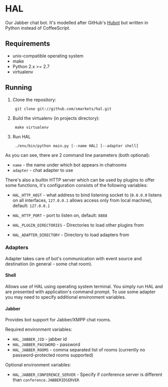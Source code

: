 # HAL

Our Jabber chat bot. It's modelled after GitHub's [Hubot](http://hubot.github.com) but written in Python instead of CoffeeScript.

## Requirements

* unix-compatible operating system
* make
* Python 2.x >= 2.7
 * virtualenv

## Running

1. Clone the repository:

		git clone git://github.com/smarkets/hal.git

1. Build the virtualenv (in projects directory):

		make virtualenv
	
1. Run HAL

		./env/bin/python main.py [--name HAL] [--adapter shell]
	
As you can see, there are 2 command line parameters (both optional):

* ``name`` - the name under which bot appears in chatrooms
* ``adapter`` - chat adapter to use

There's also a builtin HTTP server which can be used by plugins to offer some functions, it's configuration consists of the following variables:

* ``HAL_HTTP_HOST`` - what address to bind listening socket to (``0.0.0.0`` listens on all interfaces, ``127.0.0.1`` allows access only from local machine), default: ``127.0.0.1``
* ``HAL_HTTP_PORT`` - port to listen on, default: ``8888``


* ``HAL_PLUGIN_DIRECTORIES`` - Directories to load other plugins from 
* ``HAL_ADAPTER_DIRECTORY`` - Directory to load adapters from

### Adapters

Adapter takes care of bot's communication with event source and destination (in general - some chat room).

#### Shell

Allows use of HAL using operating system terminal. You simply run HAL and are presented with application's command prompt. To use some adapter you may need to specify additional environment variables.

#### Jabber

Provides bot support for Jabber/XMPP chat rooms.

Required environment variables:

* ``HAL_JABBER_JID`` - jabber id
* ``HAL_JABBER_PASSWORD`` - password
* ``HAL_JABBER_ROOMS`` - comma separated list of rooms (currently no password-protected rooms supported)

Optional environment variables:

* ``HAL_JABBER_CONFERENCE_SERVER`` - Specify if conference server is different than ``conference.JABBERIDSERVER``
